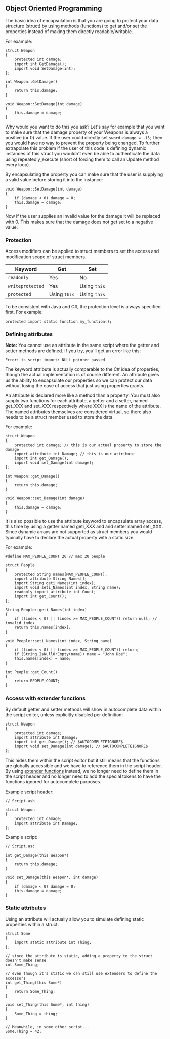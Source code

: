 ## Object Oriented Programming

The basic idea of encapsulation is that you are going to protect your data
structure (struct) by using methods (functions) to get and/or set the
properties instead of making them directly readable/writable.

For example:

    struct Weapon
    {
        protected int damage;
        import int GetDamage();
        import void SetDamage(int);
    };

    int Weapon::GetDamage()
    {
        return this.damage;
    }

    void Weapon::SetDamage(int damage)
    {
        this.damage = damage;
    }

Why would you want to do this you ask? Let's say for example that you want to
make sure that the damage property of your Weapons is always a positive (or 0)
value. If the user could directly set `sword.damage = -15;` then you would have
no way to prevent the property being changed. To further extrapolate this
problem if the user of this code is defining dynamic instances of this struct
you wouldn't even be able to authenticate the data using repeatedly_execute
(short of forcing them to call an Update method every loop).

By encapsulating the property you can make sure that the user is supplying a
valid value before storing it into the instance:

    void Weapon::SetDamage(int damage)
    {
        if (damage < 0) damage = 0;
        this.damage = damage;
    }

Now if the user supplies an invalid value for the damage it will be replaced
with 0. This makes sure that the damage does not get set to a negative value.

### Protection

Access modifiers can be applied to struct members to set the access and
modification scope of struct members.

| Keyword | Get | Set |
| --- | --- | --- |
| `readonly` | Yes | No |
| `writeprotected` | Yes | Using `this` |
| `protected` | Using `this`| Using `this` |

To be consistent with Java and C#, the protection level is always specified
first. For example:

    protected import static function my_function();

### Defining attributes

**Note:** You cannot use an attribute in the same script where the getter
and setter methods are defined. If you try, you'll get an error like this:

    Error: is_script_import: NULL pointer passed

The keyword attribute is actually comparable to the C# idea of properties,
though the actual implementation is of course different. An attribute gives us
the ability to encapsulate our properties so we can protect our data without
losing the ease of access that just using properties grants.

An attribute is declared more like a method than a property. You must also
supply two functions for each attribute, a getter and a setter, named get_XXX
and set_XXX respectively where XXX is the name of the attribute. The named
attributes themselves are considered virtual, so there also needs to be a
struct member used to store the data.

For example:

    struct Weapon
    {
        protected int damage; // this is our actual property to store the damage
        import attribute int Damage; // this is our attribute
        import int get_Damage();
        import void set_Damage(int damage);
    };

    int Weapon::get_Damage()
    {
        return this.damage;
    }

    void Weapon::set_Damage(int damage)
    {
        this.damage = damage;
    }

It is also possible to use the attribute keyword to encapsulate array access,
this time by using a getter named geti_XXX and and setter named seti_XXX. Since
dynamic arrays are not supported as struct members you would typically have to
declare the actual property with a static size.

For example:

    #define MAX_PEOPLE_COUNT 20 // max 20 people
 
    struct People
    {
        protected String names[MAX_PEOPLE_COUNT];
        import attribute String Names[];
        import String geti_Names(int index);
        import void seti_Names(int index, String name);
        readonly import attribute int Count;
        import int get_Count();
    };

    String People::geti_Names(int index)
    {
        if ((index < 0) || (index >= MAX_PEOPLE_COUNT)) return null; // invalid index
        return this.names[index];
    }

    void People::seti_Names(int index, String name)
    {
        if ((index < 0) || (index >= MAX_PEOPLE_COUNT)) return;
        if (String.IsNullOrEmpty(name)) name = "John Doe";
        this.names[index] = name;
    }

    int People::get_Count()
    {
        return PEOPLE_COUNT;
    }

### Access with extender functions

By default getter and setter methods will show in autocomplete data within the
script editor, unless explicitly disabled per definition:

    struct Weapon
    {
        protected int damage;
        import attribute int Damage;
        import int get_Damage(); // $AUTOCOMPLETEIGNORE$
        import void set_Damage(int damage); // $AUTOCOMPLETEIGNORE$
    };

This hides them within the script editor but it still means that the functions
are globally accessible and we have to reference them in the script header. By
using [extender functions](ExtenderFunctions) instead, we no longer need to
define them in the script header and no longer need to add the special tokens
to have the functions ignored for autocomplete purposes.

Example script header:

    // Script.ash

    struct Weapon
    {
        protected int damage;
        import attribute int Damage;
    };

Example script:

    // Script.asc

    int get_Damage(this Weapon*)
    {
        return this.damage;
    }

    void set_Damage(this Weapon*, int damage)
    {
        if (damage < 0) damage = 0;
        this.damage = damage;
    }

### Static attributes

Using an attribute will actually allow you to simulate defining static properties
within a struct.

    struct Some
    {
        import static attribute int Thing;
    };

    // since the attribute is static, adding a property to the struct doesn't make sense
    int Some_Thing;

    // even though it's static we can still use extenders to define the accessors
    int get_Thing(this Some*) 
    {
        return Some_Thing;
    }

    void set_Thing(this Some*, int thing)
    {
        Some_Thing = thing;
    }
    
    // Meanwhile, in some other script...
    Some.Thing = 42;
